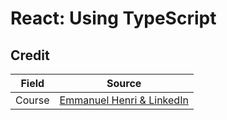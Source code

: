 # React: Using TypeScript

## Credit

| Field  | Source                                                                                |
| ------ | ------------------------------------------------------------------------------------- |
| Course | [Emmanuel Henri & LinkedIn](https://www.linkedin.com/learning/react-using-typescript) |
